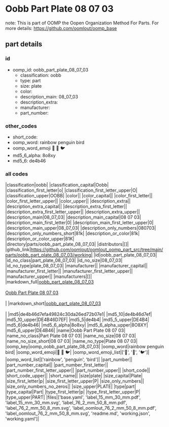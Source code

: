 # Oobb Part Plate 08 07 03  

note: This is part of OOMP the Oopen Organization Method For Parts. For more details: https://github.com/oomlout/oomp_base

##  part details





### id
* oomp_id: oobb_part_plate_08_07_03
  * classification: oobb
  * type: part
  * size: plate
  * color: 
  * description_main: 08_07_03
  * description_extra: 
  * manufacturer: 
  * part_number: 

### other_codes
* short_code: 
* oomp_word: rainbow penguin bird
* oomp_word_emoji :rainbow: :penguin: :bird:
* md5_6_alpha: 8o8xy
* md5_6: de4b46

### all codes 
|classification|oobb|
|classification_capital|Oobb|
|classification_first_letter|o|
|classification_first_letter_upper|O|
|classification_upper|OOBB|
|color||
|color_capital||
|color_first_letter||
|color_first_letter_upper||
|color_upper||
|description_extra||
|description_extra_capital||
|description_extra_first_letter||
|description_extra_first_letter_upper||
|description_extra_upper||
|description_main|08_07_03|
|description_main_capital|08 07 03|
|description_main_first_letter|0|
|description_main_first_letter_upper|0|
|description_main_upper|08_07_03|
|description_only_numbers|080703|
|description_only_numbers_short|81k|
|description_or_color|81k|
|description_or_color_upper|81K|
|directory|parts/oobb_part_plate_08_07_03|
|distributors|[]|
|github_link|https://github.com/oomlout/oomlout_oomp_part_src/tree/main/parts/oobb_part_plate_08_07_03/working|
|id|oobb_part_plate_08_07_03|
|id_no_class|part_plate_08_07_03|
|id_no_size|08_07_03|
|id_no_type|plate_08_07_03|
|manufacturer||
|manufacturer_capital||
|manufacturer_first_letter||
|manufacturer_first_letter_upper||
|manufacturer_upper||
|manufacturers|[]|
|markdown_full|[oobb_part_plate_08_07_03](https://github.com/oomlout/oomlout_oomp_part_src/tree/main/parts/oobb_part_plate_08_07_03/working)<br>[](https://github.com/oomlout/oomlout_oomp_part_src/tree/main/parts/oobb_part_plate_08_07_03/working)<br>[Oobb Part Plate 08 07 03](https://github.com/oomlout/oomlout_oomp_part_src/tree/main/parts/oobb_part_plate_08_07_03/working)<br><br>|
|markdown_short|[oobb_part_plate_08_07_03](https://github.com/oomlout/oomlout_oomp_part_src/tree/main/parts/oobb_part_plate_08_07_03/working)<br><br>|
|md5|de4b46d7efa49824c30da26ed72b07e1|
|md5_10|de4b46d7ef|
|md5_10_upper|DE4B46D7EF|
|md5_5|de4b4|
|md5_5_upper|DE4B4|
|md5_6|de4b46|
|md5_6_alpha|8o8xy|
|md5_6_alpha_upper|8O8XY|
|md5_6_upper|DE4B46|
|name|Oobb Part Plate 08 07 03|
|name_no_class|Part Plate 08 07 03|
|name_no_size|08 07 03|
|name_no_size_short|08 07 03|
|name_no_type|Plate 08 07 03|
|oomp_key|oomp_oobb_part_plate_08_07_03|
|oomp_word|rainbow penguin bird|
|oomp_word_emoji|:rainbow: :penguin: :bird:|
|oomp_word_emoji_list|[':rainbow:', ':penguin:', ':bird:']|
|oomp_word_list|['rainbow', 'penguin', 'bird']|
|part_number||
|part_number_capital||
|part_number_first_letter||
|part_number_first_letter_upper||
|part_number_upper||
|short_code||
|short_code_upper||
|short_name||
|size|plate|
|size_capital|Plate|
|size_first_letter|p|
|size_first_letter_upper|P|
|size_only_numbers||
|size_only_numbers_no_zeros||
|size_upper|PLATE|
|type|part|
|type_capital|Part|
|type_first_letter|p|
|type_first_letter_upper|P|
|type_upper|PART|
|files|['base.yaml', 'label_15_mm_30_mm.pdf', 'label_15_mm_30_mm.svg', 'label_76_2_mm_50_8_mm.pdf', 'label_76_2_mm_50_8_mm.svg', 'label_oomlout_76_2_mm_50_8_mm.pdf', 'label_oomlout_76_2_mm_50_8_mm.svg', 'readme.md', 'working.json', 'working.yaml']|
